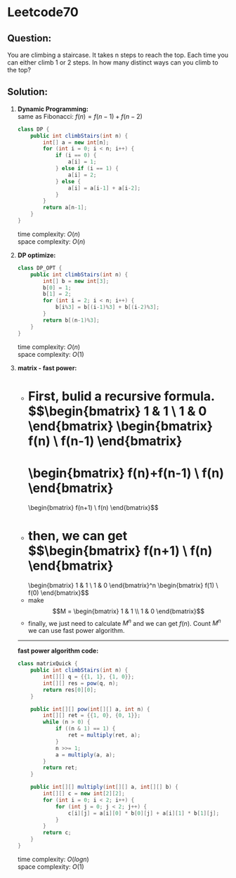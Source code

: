 # Leetcode70
## Question:
You are climbing a staircase. It takes n steps to reach the top. Each time you can either climb 1 or 2 steps. In how many distinct ways can you climb to the top?
## Solution:
1. **Dynamic Programming:**  
    same as Fibonacci: $f(n)=f(n-1)+f(n-2)$
    ```java
    class DP {
        public int climbStairs(int n) {
            int[] a = new int[n];
            for (int i = 0; i < n; i++) {
                if (i == 0) {
                    a[i] = 1;
                } else if (i == 1) {
                    a[i] = 2;
                } else {
                    a[i] = a[i-1] + a[i-2];
                }
            }
            return a[n-1];
        }
    }
    ```
    time complexity: $O(n)$  
    space complexity: $O(n)$  

2. **DP optimize:**
    ```java
    class DP_OPT {
        public int climbStairs(int n) {
            int[] b = new int[3];
            b[0] = 1;
            b[1] = 2;
            for (int i = 2; i < n; i++) {
                b[i%3] = b[(i-1)%3] + b[(i-2)%3];
            }
            return b[(n-1)%3];
        }
    }
    ```
    time complexity: $O(n)$  
    space complexity: $O(1)$  

3. **matrix - fast power:**
    - First, bulid a recursive formula.
        $$\begin{bmatrix}
        1 & 1 \\
        1 & 0 
        \end{bmatrix} 
        \begin{bmatrix}
        f(n) \\
        f(n-1) 
        \end{bmatrix}
        =
        \begin{bmatrix}
        f(n)+f(n-1) \\
        f(n) 
        \end{bmatrix}
        =
        \begin{bmatrix}
        f(n+1) \\
        f(n) 
        \end{bmatrix}$$
    - then, we can get  
        $$\begin{bmatrix}
        f(n+1) \\
        f(n) 
        \end{bmatrix}
        =
        \begin{bmatrix}
        1 & 1 \\
        1 & 0 
        \end{bmatrix}^n
        \begin{bmatrix}
        f(1) \\
        f(0)
        \end{bmatrix}$$
    - make 
        $$M =
        \begin{bmatrix}
        1 & 1 \\
        1 & 0 
        \end{bmatrix}$$
    - finally, we just need to calculate $M^n$ and we can get $f(n)$. Count $M^n$ we can use fast power algorithm.
    ***
    **fast power algorithm code:**
    ```java
    class matrixQuick {
        public int climbStairs(int n) {
            int[][] q = {{1, 1}, {1, 0}};
            int[][] res = pow(q, n);
            return res[0][0];
        }

        public int[][] pow(int[][] a, int n) {
            int[][] ret = {{1, 0}, {0, 1}};
            while (n > 0) {
                if ((n & 1) == 1) {
                    ret = multiply(ret, a);
                }
                n >>= 1;
                a = multiply(a, a);
            }
            return ret;
        }

        public int[][] multiply(int[][] a, int[][] b) {
            int[][] c = new int[2][2];
            for (int i = 0; i < 2; i++) {
                for (int j = 0; j < 2; j++) {
                    c[i][j] = a[i][0] * b[0][j] + a[i][1] * b[1][j];
                }
            }
            return c;
        }
    }
    ```
    time complexity: $O(logn)$  
    space complexity: $O(1)$ 